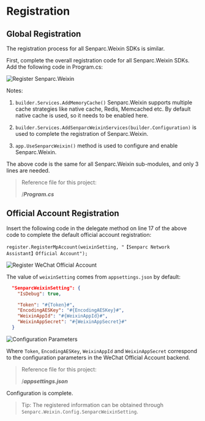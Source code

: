 # Registration 

## Global Registration

The registration process for all Senparc.Weixin SDKs is similar. 

First, complete the overall registration code for all Senparc.Weixin SDKs. Add the following code in Program.cs:

![Register Senparc.Weixin](https://sdk.weixin.senparc.com/Docs/MP/images/home-dev-register-01.png)

Notes:

1. `builder.Services.AddMemoryCache()` Senparc.Weixin supports multiple cache strategies like native cache, Redis, Memcached etc. By default native cache is used, so it needs to be enabled here.

2. `builder.Services.AddSenparcWeixinServices(builder.Configuration)` is used to complete the registration of Senparc.Weixin.

3. `app.UseSenparcWeixin()` method is used to configure and enable Senparc.Weixin.

The above code is the same for all Senparc.Weixin sub-modules, and only 3 lines are needed.

> Reference file for this project: 
>
> /**_Program.cs_**

## Official Account Registration 

Insert the following code in the delegate method on line 17 of the above code to complete the default official account registration:

```
register.RegisterMpAccount(weixinSetting, "【Senparc Network Assistant】Official Account"); 
```

![Register WeChat Official Account](https://sdk.weixin.senparc.com/Docs/MP/images/home-dev-register-02.png "Register WeChat Official Account")

The value of `weixinSetting` comes from `appsettings.json` by default:

```json
  "SenparcWeixinSetting": {
    "IsDebug": true,

    "Token": "#{Token}#",
    "EncodingAESKey": "#{EncodingAESKey}#",
    "WeixinAppId": "#{WeixinAppId}#",
    "WeixinAppSecret": "#{WeixinAppSecret}#"
  }
```

![Configuration Parameters](https://sdk.weixin.senparc.com/Docs/MP/images/home-dev-register-03.png "Configuration Parameters")

Where `Token`, `EncodingAESKey`, `WeixinAppId` and `WeixinAppSecret` correspond to the configuration parameters in the WeChat Official Account backend.

> Reference file for this project:
>
> /**_appsettings.json_**

Configuration is complete.

> Tip: The registered information can be obtained through `Senparc.Weixin.Config.SenparcWeixinSetting`.